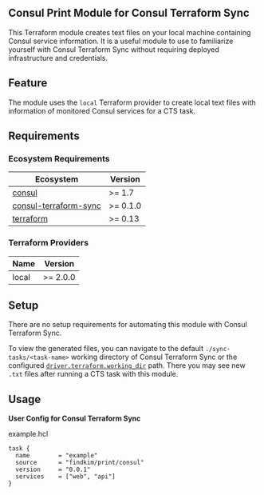 ## Consul Print Module for Consul Terraform Sync

This Terraform module creates text files on your local machine containing Consul service information. It is a useful module to use to familiarize yourself with Consul Terraform Sync without requiring deployed infrastructure and credentials.

## Feature

The module uses the `local` Terraform provider to create local text files with information of monitored Consul services for a CTS task.

## Requirements

### Ecosystem Requirements

| Ecosystem | Version |
|-----------|---------|
| [consul](https://www.consul.io/downloads) | >= 1.7 |
| [consul-terraform-sync](https://www.consul.io/docs/nia) | >= 0.1.0 |
| [terraform](https://www.terraform.io) | >= 0.13 |

### Terraform Providers

| Name | Version |
|------|---------|
| local | >= 2.0.0 |

## Setup

There are no setup requirements for automating this module with Consul Terraform Sync. 

To view the generated files, you can navigate to the default `./sync-tasks/<task-name>` working directory of Consul Terraform Sync or the configured [`driver.terraform.working_dir`](https://www.consul.io/docs/nia/configuration#working_dir) path. There you may see new `.txt` files after running a CTS task with this module.

## Usage

**User Config for Consul Terraform Sync**

example.hcl
```hcl
task {
  name        = "example"
  source      = "findkim/print/consul"
  version     = "0.0.1"
  services    = ["web", "api"]
}
```
